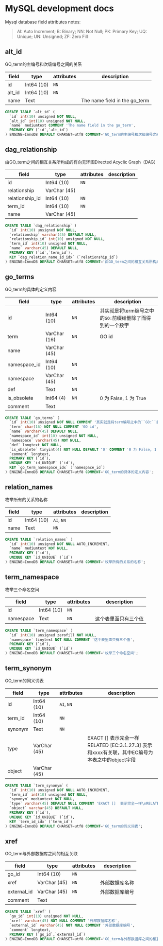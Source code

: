 ﻿# MySQL development docs
Mysql database field attributes notes:

> AI: Auto Increment; B: Binary; NN: Not Null; PK: Primary Key; UQ: Unique; UN: Unsigned; ZF: Zero Fill

## alt_id
GO_term的主编号和次级编号之间的关系

|field|type|attributes|description|
|-----|----|----------|-----------|
|id|Int64 (10)|``NN``||
|alt_id|Int64 (10)|``NN``||
|name|Text||The name field in the go_term|

```SQL
CREATE TABLE `alt_id` (
  `id` int(10) unsigned NOT NULL,
  `alt_id` int(10) unsigned NOT NULL,
  `name` mediumtext COMMENT 'The name field in the go_term',
  PRIMARY KEY (`id`,`alt_id`)
) ENGINE=InnoDB DEFAULT CHARSET=utf8 COMMENT='GO_term的主编号和次级编号之间的关系';
```



## dag_relationship
由GO_term之间的相互关系所构成的有向无环图Directed Acyclic Graph（DAG）

|field|type|attributes|description|
|-----|----|----------|-----------|
|id|Int64 (10)|``NN``||
|relationship|VarChar (45)|||
|relationship_id|Int64 (10)|``NN``||
|term_id|Int64 (10)|``NN``||
|name|VarChar (45)|||

```SQL
CREATE TABLE `dag_relationship` (
  `id` int(10) unsigned NOT NULL,
  `relationship` varchar(45) DEFAULT NULL,
  `relationship_id` int(10) unsigned NOT NULL,
  `term_id` int(10) unsigned NOT NULL,
  `name` varchar(45) DEFAULT NULL,
  PRIMARY KEY (`id`,`term_id`),
  KEY `dag_relation_name_id_idx` (`relationship_id`)
) ENGINE=InnoDB DEFAULT CHARSET=utf8 COMMENT='由GO_term之间的相互关系所构成的有向无环图Directed Acyclic Graph（DAG）';
```



## go_terms
GO_term的具体的定义内容

|field|type|attributes|description|
|-----|----|----------|-----------|
|id|Int64 (10)|``NN``|其实就是将term编号之中的``GO:``前缀给删除了而得到的一个数字|
|term|VarChar (16)|``NN``|GO id|
|name|VarChar (45)|||
|namespace_id|Int64 (10)|``NN``||
|namespace|VarChar (45)|``NN``||
|def|Text|``NN``||
|is_obsolete|Int64 (4)|``NN``|0 为 False, 1 为 True|
|comment|Text|||

```SQL
CREATE TABLE `go_terms` (
  `id` int(10) unsigned NOT NULL COMMENT '其实就是将term编号之中的``GO:``前缀给删除了而得到的一个数字',
  `term` char(16) NOT NULL COMMENT 'GO id',
  `name` varchar(45) DEFAULT NULL,
  `namespace_id` int(10) unsigned NOT NULL,
  `namespace` varchar(45) NOT NULL,
  `def` longtext NOT NULL,
  `is_obsolete` tinyint(4) NOT NULL DEFAULT '0' COMMENT '0 为 False, 1 为 True',
  `comment` longtext,
  PRIMARY KEY (`id`),
  UNIQUE KEY `id_UNIQUE` (`id`),
  KEY `go_term_namespace_idx` (`namespace_id`)
) ENGINE=InnoDB DEFAULT CHARSET=utf8 COMMENT='GO_term的具体的定义内容';
```



## relation_names
枚举所有的关系的名称

|field|type|attributes|description|
|-----|----|----------|-----------|
|id|Int64 (10)|``AI``, ``NN``||
|name|Text|``NN``||

```SQL
CREATE TABLE `relation_names` (
  `id` int(10) unsigned NOT NULL AUTO_INCREMENT,
  `name` mediumtext NOT NULL,
  PRIMARY KEY (`id`),
  UNIQUE KEY `id_UNIQUE` (`id`)
) ENGINE=InnoDB DEFAULT CHARSET=utf8 COMMENT='枚举所有的关系的名称';
```



## term_namespace
枚举三个命名空间

|field|type|attributes|description|
|-----|----|----------|-----------|
|id|Int64 (10)|``NN``||
|namespace|Text|``NN``|这个表里面只有三个值|

```SQL
CREATE TABLE `term_namespace` (
  `id` int(10) unsigned zerofill NOT NULL,
  `namespace` tinytext NOT NULL COMMENT '这个表里面只有三个值',
  PRIMARY KEY (`id`),
  UNIQUE KEY `id_UNIQUE` (`id`)
) ENGINE=InnoDB DEFAULT CHARSET=utf8 COMMENT='枚举三个命名空间';
```



## term_synonym
GO_term的同义词表

|field|type|attributes|description|
|-----|----|----------|-----------|
|id|Int64 (10)|``AI``, ``NN``||
|term_id|Int64 (10)|``NN``||
|synonym|Text|``NN``||
|type|VarChar (45)||EXACT []  表示完全一样<br />RELATED [EC:3.1.27.3] 表示和xxxx有关联，其中EC编号为本表之中的object字段 |
|object|VarChar (45)|||

```SQL
CREATE TABLE `term_synonym` (
  `id` int(10) unsigned NOT NULL AUTO_INCREMENT,
  `term_id` int(10) unsigned NOT NULL,
  `synonym` mediumtext NOT NULL,
  `type` varchar(45) DEFAULT NULL COMMENT 'EXACT []  表示完全一样\nRELATED [EC:3.1.27.3] 表示和xxxx有关联，其中EC编号为本表之中的object字段 ',
  `object` varchar(45) DEFAULT NULL,
  PRIMARY KEY (`id`),
  UNIQUE KEY `id_UNIQUE` (`id`),
  KEY `term_id_idx` (`term_id`)
) ENGINE=InnoDB DEFAULT CHARSET=utf8 COMMENT='GO_term的同义词表';
```



## xref
GO_term与外部数据库之间的相互关联

|field|type|attributes|description|
|-----|----|----------|-----------|
|go_id|Int64 (10)|``NN``||
|xref|VarChar (45)|``NN``|外部数据库名称|
|external_id|VarChar (45)|``NN``|外部数据库编号|
|comment|Text|||

```SQL
CREATE TABLE `xref` (
  `go_id` int(10) unsigned NOT NULL,
  `xref` varchar(45) NOT NULL COMMENT '外部数据库名称',
  `external_id` varchar(45) NOT NULL COMMENT '外部数据库编号',
  `comment` longtext,
  PRIMARY KEY (`go_id`,`external_id`)
) ENGINE=InnoDB DEFAULT CHARSET=utf8 COMMENT='GO_term与外部数据库之间的相互关联';
```



